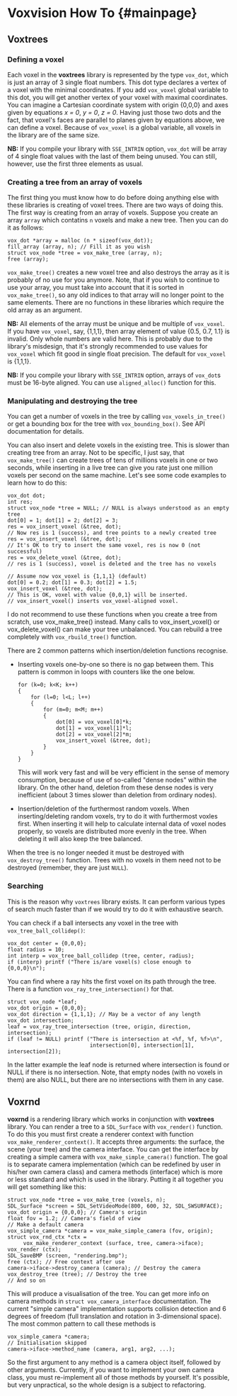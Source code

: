 Voxvision How To        {#mainpage}
===============

Voxtrees
--------

### Defining a voxel
Each voxel in the **voxtrees** library is represented by the type `vox_dot`,
which is just an array of 3 single float numbers. This dot type declares a
vertex of a voxel with the minimal coordinates. If you add `vox_voxel` global
variable to this dot, you will get another vertex of your voxel with maximal
coordinates. You can imagine a Cartesian coordinate system with origin {0,0,0}
and axes given by equations *x = 0*, *y = 0*, *z = 0*. Having just those two
dots and the fact, that voxel's faces are parallel to planes given by equations
above, we can define a voxel. Because of `vox_voxel` is a global variable, all
voxels in the library are of the same size.

**NB:** If you compile your library with `SSE_INTRIN` option, `vox_dot` will be
array of 4 single float values with the last of them being unused. You can
still, however, use the first three elements as usual.


### Creating a tree from an array of voxels
The first thing you must know how to do before doing anything else with these
libraries is creating of voxel trees. There are two ways of doing this. The
first way is creating from an array of voxels. Suppose you create an array `array`
which contatins `n` voxels and make a new tree. Then you can do it as follows:

~~~~~~~~~~~~~~~~~~~~{.c}
vox_dot *array = malloc (n * sizeof(vox_dot));
fill_array (array, n); // Fill it as you wish
struct vox_node *tree = vox_make_tree (array, n);
free (array);
~~~~~~~~~~~~~~~~~~~~

`vox_make_tree()` creates a new voxel tree and also destroys the array as it is
probably of no use for you anymore. Note, that if you wish to continue to use
your array, you must take into account that it is sorted in `vox_make_tree()`,
so any old indices to that array will no longer point to the same
elements. There are no functions in these libraries which require the old array
as an argument.

**NB:** All elements of the array must be unique and be multiple of
`vox_voxel`. If you have `vox_voxel`, say, {1,1,1}, then array element of value
{0.5, 0.7, 1.1} is invalid. Only whole numbers are valid here. This is probably
due to the library's misdesign, that it's strongly recommended to use values for
`vox_voxel` which fit good in single float precision. The default for
`vox_voxel` is {1,1,1}.

**NB:** If you compile your library with `SSE_INTRIN` option, arrays of
`vox_dot`s must be 16-byte aligned. You can use `aligned_alloc()` function for
this.

### Manipulating and destroying the tree
You can get a number of voxels in the tree by calling `vox_voxels_in_tree()` or
get a bounding box for the tree with `vox_bounding_box()`. See API documentation
for details.

You can also insert and delete voxels in the existing tree. This is slower than
creating tree from an array. Not to be specific, I just say, that
`vox_make_tree()` can create trees of tens of millions voxels in one or two seconds,
while inserting in a live tree can give you rate just one million voxels per
second on the same machine. Let's see some code examples to learn how to do
this:

~~~~~~~~~~~~~~~~~~~~{.c}
vox_dot dot; 
int res;
struct vox_node *tree = NULL; // NULL is always understood as an empty tree
dot[0] = 1; dot[1] = 2; dot[2] = 3;
res = vox_insert_voxel (&tree, dot);
// Now res is 1 (success), and tree points to a newly created tree
res = vox_insert_voxel (&tree, dot);
// It's OK to try to insert the same voxel, res is now 0 (not successful)
res = vox_delete_voxel (&tree, dot);
// res is 1 (success), voxel is deleted and the tree has no voxels

// Assume now vox_voxel is {1,1,1} (default)
dot[0] = 0.2; dot[1] = 0.3; dot[2] = 1.5;
vox_insert_voxel (&tree, dot);
// This is OK, voxel with value {0,0,1} will be inserted.
// vox_insert_voxel() inserts vox_voxel-aligned voxel.
~~~~~~~~~~~~~~~~~~~~

I do not recommend to use these functions when you create a tree from scratch,
use vox_make_tree() instead. Many calls to vox_insert_voxel() or
vox_delete_voxel() can make your tree unbalanced. You can rebuild a tree
completely with `vox_rbuild_tree()` function.

There are 2 common patterns which insertion/deletion functions recognise.

* Inserting voxels one-by-one so there is no gap between them. This pattern is
  common in loops with counters like the one below.
  ~~~~~~~~~~~~~~~~~~~~{.c}
  for (k=0; k<K; k++)
  {
      for (l=0; l<L; l++)
      {
          for (m=0; m<M; m++)
          {
              dot[0] = vox_voxel[0]*k;
              dot[1] = vox_voxel[1]*l;
              dot[2] = vox_voxel[2]*m;
              vox_insert_voxel (&tree, dot);
          }
      }
  }
  ~~~~~~~~~~~~~~~~~~~~
  This will work very fast and will be very efficient in the sense of memory
  consumption, because of use of so-called "dense nodes" within the library.
  On the other hand, deletion from these dense nodes is very inefficient (about
  3 times slower than deletion from ordinary nodes).
  
* Insertion/deletion of the furthermost random voxels. When inserting/deleting
  random voxels, try to do it with furthermost voxles first. When inserting it
  will help to calculate internal data of voxel nodes properly, so voxels are
  distributed more evenly in the tree. When deleting it will also keep the tree
  balanced.

When the tree is no longer needed it must be destroyed with `vox_destroy_tree()`
function. Trees with no voxels in them need not to be destroyed (remember, they
are just `NULL`).

### Searching
This is the reason why `voxtrees` library exists. It can perform various types
of search much faster than if we would try to do it with exhaustive search.

You can check if a ball intersects any voxel in the tree with
`vox_tree_ball_collidep()`:
~~~~~~~~~~~~~~~~~~~~{.c}
vox_dot center = {0,0,0};
float radius = 10;
int interp = vox_tree_ball_collidep (tree, center, radius);
if (interp) printf ("There is/are voxel(s) close enough to {0,0,0}\n");
~~~~~~~~~~~~~~~~~~~~

You can find where a ray hits the first voxel on its path through the
tree. There is a function `vox_ray_tree_intersection()` for that.
~~~~~~~~~~~~~~~~~~~~{.c}
struct vox_node *leaf;
vox_dot origin = {0,0,0};
vox_dot direction = {1,1,1}; // May be a vector of any length
vox_dot intersection;
leaf = vox_ray_tree_intersection (tree, origin, direction, intersection);
if (leaf != NULL) printf ("There is intersection at <%f, %f, %f>\n",
                          intersection[0], intersection[1], intersection[2]);
~~~~~~~~~~~~~~~~~~~~
In the latter example the leaf node is returned where intersection is found or
NULL if there is no intersection. Note, that empty nodes (with no voxels in
them) are also NULL, but there are no intersections with them in any case.

Voxrnd
------
**voxrnd** is a rendering library which works in conjunction with **voxtrees**
library. You can render a tree to a `SDL_Surface` with `vox_render()`
function. To do this you must first create a renderer context with function
`vox_make_renderer_context()`. It accepts three arguments: the surface, the
scene (your tree) and the camera interface. You can get the interface by
creating a simple camera with `vox_make_simple_camera()` function. The goal is
to separate camera implementation (which can be redefined by user in his/her own
camera class) and camera methods (interface) which is more or less standard and
which is used in the library. Putting it all together you will get something
like this:

~~~~~~~~~~~~~~~~~~~~{.c}
struct vox_node *tree = vox_make_tree (voxels, n);
SDL_Surface *screen = SDL_SetVideoMode(800, 600, 32, SDL_SWSURFACE);
vox_dot origin = {0,0,0}; // Camera's origin
float fov = 1.2; // Camera's field of view
// Make a default camera
vox_simple_camera *camera = vox_make_simple_camera (fov, origin);
struct vox_rnd_ctx *ctx =
     vox_make_renderer_context (surface, tree, camera->iface);
vox_render (ctx);
SDL_SaveBMP (screen, "rendering.bmp");
free (ctx); // Free context after use
camera->iface->destroy_camera (camera); // Destroy the camera
vox_destroy_tree (tree); // Destroy the tree
// And so on
~~~~~~~~~~~~~~~~~~~~

This will produce a visualisation of the tree. You can get more info on camera
methods in `struct vox_camera_interface` documentation. The current "simple
camera" implementation supports collision detection and 6 degrees of freedom
(full translation and rotation in 3-dimensional space). The most common pattern
to call these methods is
~~~~~~~~~~~~~~~~~~~~{.c}
vox_simple_camera *camera;
// Initialisation skipped
camera->iface->method_name (camera, arg1, arg2, ...);
~~~~~~~~~~~~~~~~~~~~
So the first argument to any method is a camera object itself, followed by other
arguments. Currently, if you want to implement your own camera class, you must
re-implement all of those methods by yourself. It's possible, but very
unpractical, so the whole design is a subject to refactoring.
